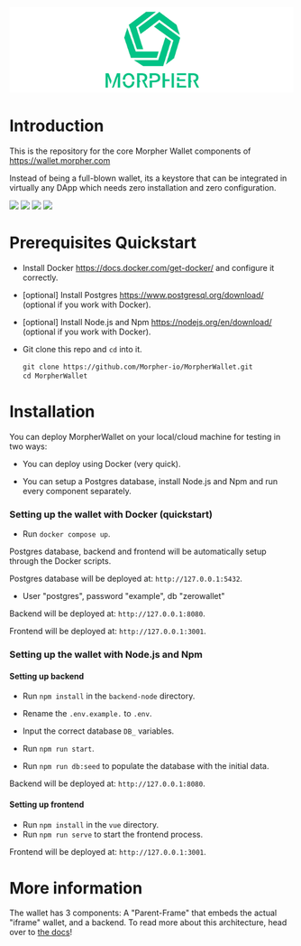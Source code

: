 ![image info](./docs/morpher_logo_small.png)

# Introduction
This is the repository for the core Morpher Wallet components of https://wallet.morpher.com

Instead of being a full-blown wallet, its a keystore that can be integrated in virtually any DApp which needs zero installation and zero configuration.

![](https://img.shields.io/github/last-commit/Morpher-io/MorpherWallet) ![](https://img.shields.io/github/license/Morpher-io/MorpherProtocol) ![](https://img.shields.io/discord/859752396112396348) ![](https://img.shields.io/twitter/follow/morpher_io?style=social)

# Prerequisites Quickstart
* Install Docker https://docs.docker.com/get-docker/ and configure it correctly.
* [optional] Install Postgres https://www.postgresql.org/download/ (optional if you work with Docker).
* [optional] Install Node.js and Npm https://nodejs.org/en/download/ (optional if you work with Docker).
* Git clone this repo and `cd` into it.

    ```
    git clone https://github.com/Morpher-io/MorpherWallet.git
    cd MorpherWallet
    ```


# Installation
You can deploy MorpherWallet on your local/cloud machine for testing in two ways: 

* You can deploy using Docker (very quick).

* You can setup a Postgres database, install Node.js and Npm and run every component separately.

### Setting up the wallet with Docker (quickstart)
* Run `docker compose up`.

Postgres database, backend and frontend will be automatically setup through the Docker scripts.  

Postgres database will be deployed at: `http://127.0.0.1:5432`. 
* User "postgres", password "example", db "zerowallet"

Backend will be deployed at: `http://127.0.0.1:8080`.

Frontend will be deployed at: `http://127.0.0.1:3001`.

### Setting up the wallet with Node.js and Npm

#### Setting up backend
 
* Run `npm install` in the `backend-node` directory.

* Rename the `.env.example.` to `.env`.

* Input the correct database `DB_` variables.

* Run `npm run start`.

* Run `npm run db:seed` to populate the database with the initial data.
 
 Backend will be deployed at: `http://127.0.0.1:8080`.

#### Setting up frontend

* Run `npm install` in the `vue` directory. 
* Run `npm run serve` to start the frontend process.

 Frontend will be deployed at: `http://127.0.0.1:3001`.

# More information

The wallet has 3 components: A "Parent-Frame" that embeds the actual "iframe" wallet, and a backend. To read more about this architecture, head over to [the docs](docs/audit-doc.pdf)!